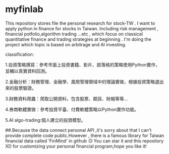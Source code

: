 # myfinlab
This repository stores file the personal research for stock-TW .
I want to apply python in finance for stocks in Taiwan.
Including risk management , financial potfolio,algorithm trading
...etc , which focus on classical quantitative finance and trading strategies at beginning .
I'm doing the project which topic is based on arbitrage and AI investing.



classification:

1.投資策略撰寫：參考市面上投資書籍、影片、部落格的策略使用Python實作，並輔以真實資料回測。

2.金融分析：財務管理、金融學、風險管理領域中的理論實做，根據投資策略選出來的股票驗證。

3.財務資料爬蟲：爬取公開資料，包含股票、期貨、財報等等...

4.券商軟體實做：參考投資平臺、付費軟體策略以Python實作功能。

5.AI algo-trading:個人建立的投資模型。

##.Because the data connect personal API ,it's sorry about that I can't  provide complete code public.However ,
there is a famous library for Taiwan financial data called 'FinMind' in github :D You can star it and this repository XD
for customizing your personal financial program,hope you like it!
